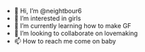 - 👋 Hi, I’m @neightbour6
- 👀 I’m interested in girls
- 🌱 I’m currently learning how to make GF
- 💞️ I’m looking to collaborate on lovemaking
- 📫 How to reach me come on baby

<!---
neightbour6/neightbour6 is a ✨ special ✨ repository because its `README.md` (this file) appears on your GitHub profile.
You can click the Preview link to take a look at your changes.
--->
